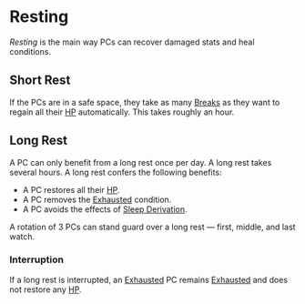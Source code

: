 # Resting

*Resting* is the main way PCs can recover damaged stats and heal conditions.

## Short Rest

If the PCs are in a safe space, they take as many [Breaks](Break.md) as they want to regain all their [HP](../../Player%20Characters/Point%20Pools/Health%20Points.md) automatically. This takes roughly an hour.

## Long Rest

A PC can only benefit from a long rest once per day. A long rest takes several hours. A long rest confers the following benefits:

- A PC restores all their [HP](../../Player%20Characters/Point%20Pools/Health%20Points.md).
- A PC removes the [Exhausted](../Conditions/Exhausted.md) condition.
- A PC avoids the effects of [Sleep Derivation](../Hazards/Biological%20Hazards.md#Sleep%20Derivation).

A rotation of 3 PCs can stand guard over a long rest — first, middle, and last watch.

### Interruption

If a long rest is interrupted, an [Exhausted](../Conditions/Exhausted.md) PC remains [Exhausted](../Conditions/Exhausted.md) and does not restore any [HP](../../Player%20Characters/Point%20Pools/Health%20Points.md).
